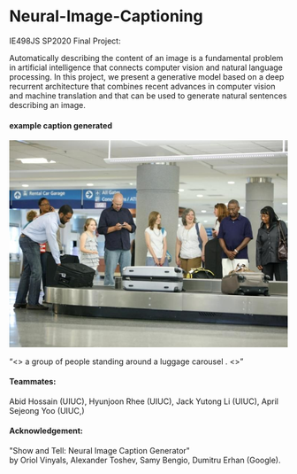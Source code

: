 # Neural-Image-Captioning
IE498JS  SP2020 Final Project: 

Automatically describing the content of an image is a fundamental problem in artificial intelligence that connects computer vision and natural language processing. In this project, we present a generative model based on a deep recurrent architecture that combines recent advances in computer vision and machine translation and that can be used to generate natural sentences describing an image.

#### example caption generated
![test image](https://github.com/abid58/Neural-Image-Captioning/blob/master/test_images/baggage_claim.jpg)

“<<start>> a group of people standing around a luggage carousel . <<end>>”



#### Teammates:
   Abid Hossain (UIUC),
   Hyunjoon Rhee (UIUC), 
   Jack Yutong Li (UIUC),
   April Sejeong Yoo (UIUC,) 
   
 



#### Acknowledgement: 
"Show and Tell: Neural Image Caption Generator"  
by Oriol Vinyals, Alexander Toshev, Samy Bengio, Dumitru Erhan (Google).
